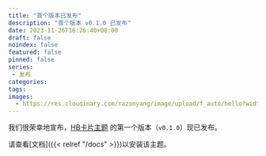 ```yaml
---
title: "首个版本已发布"
description: "首个版本 v0.1.0 已发布"
date: 2023-11-26T16:26:40+08:00
draft: false
noindex: false
featured: false
pinned: false
series:
 - 发布
categories:
tags:
images:
  - https://res.cloudinary.com/razonyang/image/upload/f_auto/hello?width=1920&height=1280
---
```


我们很荣幸地宣布，[HB卡片主题](https://github.com/hbstack/theme-cards) 的第一个版本（`v0.1.0`）现已发布。

请查看[文档]({{< relref "/docs" >}})以安装该主题。
